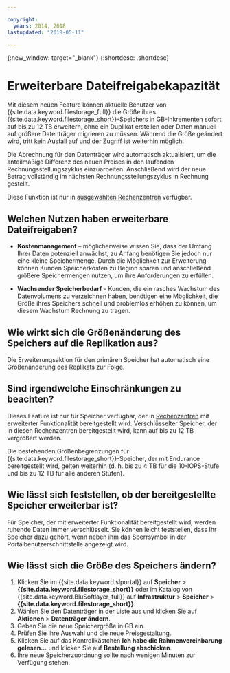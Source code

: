 ```yaml
---

copyright:
  years: 2014, 2018
lastupdated: "2018-05-11"

---
```

{:new_window: target="_blank"}
{:shortdesc: .shortdesc}

# Erweiterbare Dateifreigabekapazität

Mit diesem neuen Feature können aktuelle Benutzer von {{site.data.keyword.filestorage_full}} die Größe ihres {{site.data.keyword.filestorage_short}}-Speichers in GB-Inkrementen sofort auf bis zu 12 TB erweitern, ohne ein Duplikat erstellen oder Daten manuell auf größere Datenträger migrieren zu müssen. Während die Größe geändert wird, tritt kein Ausfall auf und der Zugriff ist weiterhin möglich. 

Die Abrechnung für den Datenträger wird automatisch aktualisiert, um die anteilmäßige Differenz des neuen Preises in den laufenden Rechnungsstellungszyklus einzuarbeiten. Anschließend wird der neue Betrag vollständig im nächsten Rechnungsstellungszyklus in Rechnung gestellt.

Diese Funktion ist nur in [ausgewählten Rechenzentren](new-ibm-block-and-file-storage-location-and-features.html) verfügbar. 

## Welchen Nutzen haben erweiterbare Dateifreigaben?

- **Kostenmanagement** – möglicherweise wissen Sie, dass der Umfang Ihrer Daten potenziell anwächst, zu Anfang benötigen Sie jedoch nur eine kleine Speichermenge. Durch die Möglichkeit zur Erweiterung können Kunden Speicherkosten zu Beginn sparen und anschließend größere Speichermengen nutzen, um ihre Anforderungen zu erfüllen.  

- **Wachsender Speicherbedarf** - Kunden, die ein rasches Wachstum des Datenvolumens zu verzeichnen haben, benötigen eine Möglichkeit, die Größe ihres Speichers schnell und problemlos erhöhen zu können, um diesem Wachstum Rechnung zu tragen.

## Wie wirkt sich die Größenänderung des Speichers auf die Replikation aus?

Die Erweiterungsaktion für den primären Speicher hat automatisch eine Größenänderung des Replikats zur Folge.

## Sind irgendwelche Einschränkungen zu beachten?

Dieses Feature ist nur für Speicher verfügbar, der in [Rechenzentren](new-ibm-block-and-file-storage-location-and-features.html) mit erweiterter Funktionalität bereitgestellt wird. Verschlüsselter Speicher, der in diesen Rechenzentren bereitgestellt wird, kann auf bis zu 12 TB vergrößert werden. 

Die bestehenden Größenbegrenzungen für {{site.data.keyword.filestorage_short}}-Speicher, der mit Endurance bereitgestellt wird, gelten weiterhin (d. h. bis zu 4 TB für die 10-IOPS-Stufe und bis zu 12 TB für alle anderen Stufen).

## Wie lässt sich feststellen, ob der bereitgestellte Speicher erweiterbar ist?

Für Speicher, der mit erweiterter Funktionalität bereitgestellt wird, werden ruhende Daten immer verschlüsselt. Sie können leicht feststellen, dass Ihr Speicher dazu gehört, wenn neben ihm das Sperrsymbol in der Portalbenutzerschnittstelle angezeigt wird. 

## Wie lässt sich die Größe des Speichers ändern?

1. Klicken Sie im {{site.data.keyword.slportal}} auf **Speicher** > **{{site.data.keyword.filestorage_short}}** oder im Katalog von {{site.data.keyword.BluSoftlayer_full}} auf **Infrastruktur** > **Speicher** > **{{site.data.keyword.filestorage_short}}**.
2. Wählen Sie den Datenträger in der Liste aus und klicken Sie auf **Aktionen** > **Datenträger ändern**.
3. Geben Sie die neue Speichergröße in GB ein.
4. Prüfen Sie Ihre Auswahl und die neue Preisgestaltung.
5. Klicken Sie auf das Kontrollkästchen **Ich habe die Rahmenvereinbarung gelesen...** und klicken Sie auf **Bestellung abschicken**.
6. Ihre neue Speicherzuordnung sollte nach wenigen Minuten zur Verfügung stehen.


